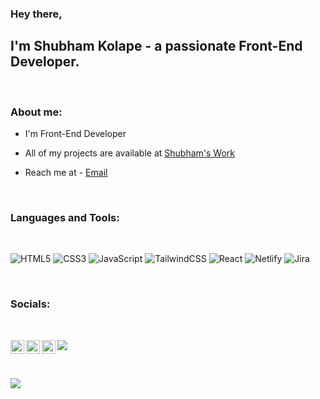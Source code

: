 ### Hey there,

## I'm Shubham Kolape - a passionate Front-End  Developer.

<br/>

### About me:

- I'm Front-End Developer

- All of my projects are available at [Shubham's Work](https://github.com/shubhamkolape/Front-End-Development)

- Reach me at - [Email](mailto:shubhamkolape1@gmail.com)

<br/>

 ### Languages and Tools:

<br/>

![HTML5](https://img.shields.io/badge/html5-%23E34F26.svg?style=for-the-badge&logo=html5&logoColor=white) ![CSS3](https://img.shields.io/badge/css3-%231572B6.svg?style=for-the-badge&logo=css3&logoColor=white) ![JavaScript](https://img.shields.io/badge/javascript-%23323330.svg?style=for-the-badge&logo=javascript&logoColor=%23F7DF1E) ![TailwindCSS](https://img.shields.io/badge/tailwindcss-%2338B2AC.svg?style=for-the-badge&logo=tailwind-css&logoColor=white) ![React](https://img.shields.io/badge/react-%2320232a.svg?style=for-the-badge&logo=react&logoColor=%2361DAFB) ![Netlify](https://img.shields.io/badge/netlify-%23000000.svg?style=for-the-badge&logo=netlify&logoColor=#00C7B7)  ![Jira](https://img.shields.io/badge/jira-%230A0FFF.svg?style=for-the-badge&logo=jira&logoColor=white)

<br/>

 ### Socials:
 
 <br/>

<a href="https://www.linkedin.com/in/shubhamkolape/"> <img align="left"  alt="shubham-linkdin" width="22px" src="https://cdn-icons-png.flaticon.com/512/174/174857.png"/>
</a>
<a href="https://www.instagram.com/shubhamk0lape/"> <img  align="left" alt="shubham-insta" width="22px" src="https://upload.wikimedia.org/wikipedia/commons/thumb/a/a5/Instagram_icon.png/2048px-Instagram_icon.png"/>
</a>
<a href="https://twitter.com/shubhamkolape1"> <img  alt="shubham-twiiter" align="left" width="22px" src="https://upload.wikimedia.org/wikipedia/sco/thumb/9/9f/Twitter_bird_logo_2012.svg/1200px-Twitter_bird_logo_2012.svg.png"/>
</a>
![](https://img.shields.io/badge/Front--End%20-Developer-informational) 

 <br/>
 
[![](https://visitcount.itsvg.in/api?id=shubhamkolape&label=Profile%20Views&color=1&icon=2&pretty=true)](https://visitcount.itsvg.in)
